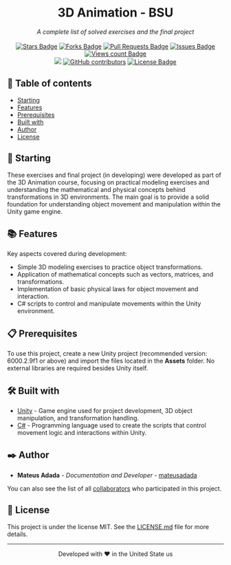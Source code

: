<h1 align="center">3D Animation - BSU</h1>
<div align="center"><i>A complete list of solved exercises and the final project</i><br><br>
<a href="https://github.com/mateusadada/comp399-bsu/stargazers"><img src="https://img.shields.io/github/stars/mateusadada/comp399-bsu" alt="Stars Badge"/></a>
<a href="https://github.com/mateusadada/comp399-bsu/network/members"><img src="https://img.shields.io/github/forks/mateusadada/comp399-bsu" alt="Forks Badge"/></a>
<a href="https://github.com/mateusadada/comp399-bsu/pulls"><img src="https://img.shields.io/github/issues-pr/mateusadada/comp399-bsu" alt="Pull Requests Badge"/></a>
<a href="https://github.com/mateusadada/comp399-bsu/issues"><img src="https://img.shields.io/github/issues/mateusadada/comp399-bsu" alt="Issues Badge"/></a>
<a href="https://github.com/mateusadada/comp399-bsu"><img src="https://komarev.com/ghpvc/?username=comp399-bsu&color=447ff7&label=views" alt="Views count Badge"/></a>
<br><a href="https://mateusadada.github.io/comp399-bsu" target="blank"><img src="https://img.shields.io/website?url=https%3A%2F%2Fmateusadada.github.io%2Fcomp399-bsu&logo=github" /></a>
<a href="https://github.com/mateusadada/comp399-bsu/graphs/contributors"><img alt="GitHub contributors" src="https://img.shields.io/github/contributors/mateusadada/comp399-bsu?color=2b9348"></a>
<a href="https://github.com/mateusadada/comp399-bsu/blob/main/LICENSE"><img src="https://img.shields.io/github/license/mateusadada/comp399-bsu?color=2b9348" alt="License Badge"/></a>
</div>

## 📜 Table of contents

- [Starting](#-starting)
- [Features](#-features)
- [Prerequisites](#-prerequisites)
- [Built with](#️-built-with)
- [Author](#️-author)
- [License](#-license)

## 🚀 Starting

These exercises and final project (in developing) were developed as part of the 3D Animation course, focusing on practical modeling exercises and understanding the mathematical and physical concepts behind transformations in 3D environments. The main goal is to provide a solid foundation for understanding object movement and manipulation within the Unity game engine.

## 📚 Features

Key aspects covered during development:
- Simple 3D modeling exercises to practice object transformations.
- Application of mathematical concepts such as vectors, matrices, and transformations.
- Implementation of basic physical laws for object movement and interaction.
- C# scripts to control and manipulate movements within the Unity environment.

## 📋 Prerequisites

To use this project, create a new Unity project (recommended version: 6000.2.9f1 or above) and import the files located in the **Assets** folder. No external libraries are required besides Unity itself.

## 🛠️ Built with

* [Unity](https://unity.com/) - Game engine used for project development, 3D object manipulation, and transformation handling.
* [C#](https://docs.microsoft.com/en-us/dotnet/csharp/) - Programming language used to create the scripts that control movement logic and interactions within Unity.

## ✒️ Author

* **Mateus Adada** - *Documentation and Developer* - [mateusadada](https://github.com/mateusadada)

You can also see the list of all [collaborators](https://github.com/mateusadada/comp399-bsu/graphs/contributors) who participated in this project.

## 📄 License

This project is under the license MIT. See the [LICENSE.md](https://github.com/mateusadada/comp399-bsu/blob/main/LICENSE) file for more details.

<hr><p align="center">Developed with ❤️ in the United State us</p>
